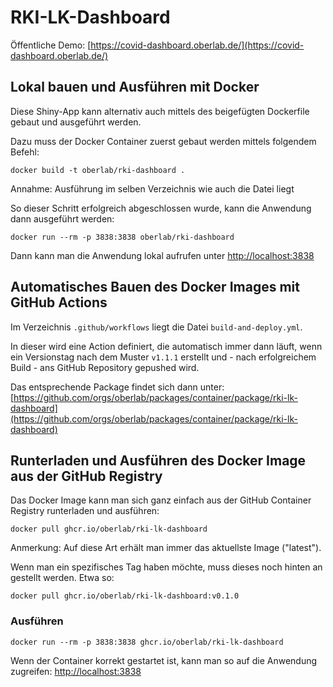 # RKI-LK-Dashboard

Öffentliche Demo: [https://covid-dashboard.oberlab.de/](https://covid-dashboard.oberlab.de/)

## Lokal bauen und Ausführen mit Docker

Diese Shiny-App kann alternativ auch mittels des beigefügten Dockerfile gebaut und ausgeführt werden.

Dazu muss der Docker Container zuerst gebaut werden mittels folgendem Befehl:

`docker build -t oberlab/rki-dashboard .`

Annahme: Ausführung im selben Verzeichnis wie auch die Datei liegt

So dieser Schritt erfolgreich abgeschlossen wurde, kann die Anwendung dann ausgeführt werden:

`docker run --rm -p 3838:3838 oberlab/rki-dashboard`

Dann kann man die Anwendung lokal aufrufen unter [http://localhost:3838](http://localhost:3838)

## Automatisches Bauen des Docker Images mit GitHub Actions

Im Verzeichnis `.github/workflows` liegt die Datei `build-and-deploy.yml`.

In dieser wird eine Action definiert, die automatisch immer dann läuft, wenn ein Versionstag nach dem Muster `v1.1.1` erstellt und - nach erfolgreichem Build - ans GitHub Repository gepushed wird.

Das entsprechende Package findet sich dann unter: [https://github.com/orgs/oberlab/packages/container/package/rki-lk-dashboard](https://github.com/orgs/oberlab/packages/container/package/rki-lk-dashboard)

## Runterladen und Ausführen des Docker Image aus der GitHub Registry

Das Docker Image kann man sich ganz einfach aus der GitHub Container Registry runterladen und ausführen:

`docker pull ghcr.io/oberlab/rki-lk-dashboard`

Anmerkung: Auf diese Art erhält man immer das aktuellste Image ("latest"). 

Wenn man ein spezifisches Tag haben möchte, muss dieses noch hinten an gestellt werden. Etwa so:

`docker pull ghcr.io/oberlab/rki-lk-dashboard:v0.1.0`

### Ausführen

`docker run --rm -p 3838:3838 ghcr.io/oberlab/rki-lk-dashboard`

Wenn der Container korrekt gestartet ist, kann man so auf die Anwendung zugreifen: [http://localhost:3838](http://localhost:3838)

